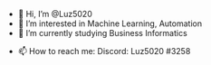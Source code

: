 - 👋 Hi, I’m @Luz5020
- 👀 I’m interested in Machine Learning, Automation
- 🌱 I’m currently studying Business Informatics
<!--- 💞️ I’m looking to collaborate on ...
-->
- 📫 How to reach me: Discord: Luz5020 #3258

<!---
Luz5020/Luz5020 is a ✨ special ✨ repository because its `README.md` (this file) appears on your GitHub profile.
You can click the Preview link to take a look at your changes.
--->
